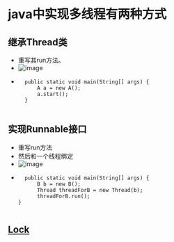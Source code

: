 # java中实现多线程有两种方式

## 继承Thread类
* 重写其run方法。
* ![image](https://user-images.githubusercontent.com/32256068/112435044-31c09600-8d7f-11eb-9b83-b55895e0adf5.png)
* ```
	public static void main(String[] args) {
		A a = new A();
		a.start();
	}


## 实现Runnable接口
* 重写run方法
* 然后和一个线程绑定
* ![image](https://user-images.githubusercontent.com/32256068/112435848-3b96c900-8d80-11eb-8376-ab55daf5e39f.png)
* ```
	public static void main(String[] args) {
		B b = new B();
		Thread threadForB = new Thread(b);
		threadForB.run();
  }


## [Lock]() 
